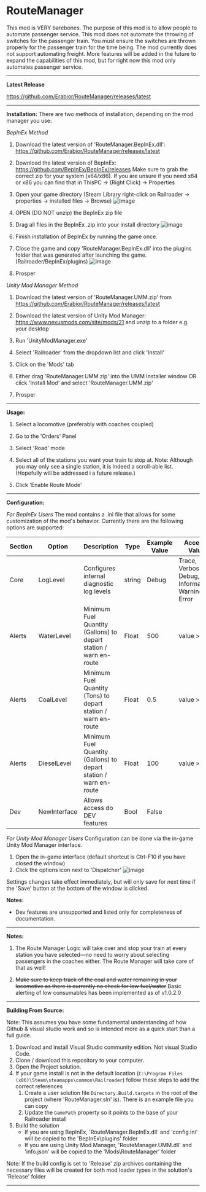 

# RouteManager
This mod is VERY barebones. The purpose of this mod is to allow people to automate passenger service. This mod does not automate the throwing of switches for the passenger train. You must ensure the switches are thrown properly for the passenger train for the time being. The mod currently does not support automating freight.  More features will be added in the future to expand the capabilities of this mod, but for right now this mod only automates passenger service.

***

**Latest Release**

https://github.com/Erabior/RouteManager/releases/latest

***

**Installation:**
There are two methods of installation, depending on the mod manager you use:

*BepInEx Method*
1. Download the latest version of 'RouteManager.BepInEx.dll': https://github.com/Erabior/RouteManager/releases/latest

2. Download the latest version of BepInEx: https://github.com/BepInEx/BepInEx/releases Make sure to grab the correct zip for your system (x64/x86). If you are unsure if you need x64 or x86 you can find that in ThisPC -> (Right Click) -> Properties

3. Open your game directory (Steam Library right-click on Railroader -> properties -> installed files -> Browse)
![image](https://github.com/Erabior/RouteManager/assets/7718625/0b75293a-9092-4cb1-a7cc-7125cf09f799)

4. OPEN (DO NOT unzip) the BepInEx zip file

5. Drag all files in the BepInEx .zip into your install directory
![image](https://github.com/Erabior/RouteManager/assets/7718625/4eec8c87-4a12-4d99-9cc5-a255ebdd16d5)

6. Finish installation of BepInEx by running the game once.

7. Close the game and copy 'RouteManager.BepInEx.dll' into the plugins folder that was generated after launching the game.(Railroader/BepInEx/plugins)
![image](https://github.com/Erabior/RouteManager/assets/7718625/d8719272-514b-4b7d-96f4-f765bb751eca)

8. Prosper

*Unity Mod Manager Method*
1. Download the latest version of 'RouteManager.UMM.zip' from https://github.com/Erabior/RouteManager/releases/latest

2. Download the latest version of Unity Mod Manager: https://www.nexusmods.com/site/mods/21 and unzip to a folder e.g. your desktop

3. Run 'UnityModManager.exe'

4. Select 'Railroader' from the dropdown list and click 'Install'

5. Click on the 'Mods' tab

6. Either drag 'RouteManager.UMM.zip' into the UMM Installer window OR click 'Install Mod' and select 'RouteManager.UMM.zip'

7. Prosper

***

**Usage:**

1. Select a locomotive (preferably with coaches coupled)

2. Go to the 'Orders' Panel

3. Select 'Road' mode

4. Select all of the stations you want your train to stop at. Note: Although you may only see a single station, it is indeed a scroll-able list. (Hopefully will be addressed i a future release.)

5. Click 'Enable Route Mode'

***

**Configuration:**

*For BepInEx Users*
The mod contains a .ini file that allows for some customization of the mod's behavior. Currently there are the following options are supported:

| Section| Option | Description | Type | Example Value | Accepted Values
|--|--|--|--|--|--|
| Core | LogLevel  | Configures internal diagnostic log levels | string | Debug | Trace, Verbose, Debug, Informational, Warning, Error
| Alerts | WaterLevel| Minimum Fuel Quantity (Gallons) to depart station / warn en-route | Float | 500 | value >= 0
| Alerts | CoalLevel|  Minimum Fuel Quantity (Tons) to depart station / warn  en-route  | Float | 0.5 | value  >= 0
| Alerts | DieselLevel|  Minimum Fuel Quantity (Gallons) to depart station / warn  en-route  | Float | 100 | value  >= 0
| Dev | NewInterface  | Allows access do DEV features | Bool | False |

*For Unity Mod Manager Users*
Configuration can be done via the in-game Unity Mod Manager interface.
1. Open the in-game interface (default shortcut is Ctrl-F10 if you have closed the window)
2. Click the options icon next to 'Dispatcher'
![image](https://i.imgur.com/hWr019p.png)

Settings changes take effect immediately, but will only save for next time if the 'Save' button at the bottom of the window is clicked.

**Notes:**

- Dev features are unsupported and listed only for completeness of documentation.

***

**Notes:**

1. The Route Manager Logic will take over and stop your train at every station you have selected—no need to worry about selecting passengers in the coaches either. The Route Manager will take care of that as well!

2. ~~Make sure to keep track of the coal and water remaining in your locomotive as there is currently no check for low fuel/water~~
Basic alerting of low consumables has been implemented as of v1.0.2.0

***

**Building From Source:**

Note: This assumes you have some fundamental understanding of how Github & visual studio work and so is intended more as a quick start than a full guide.
 1. Download and install Visual Studio community edition. Not visual Studio Code.
 2. Clone / download this repository to your computer.
 3. Open the Project solution.
 4. If your game install is not in the default location (`C:\Program Files (x86)\Steam\steamapps\common\Railroader`) follow these steps to add the correct references
     1. Create a user solution file `Directory.Build.targets` in the root of the project (where 'RouteManager.sln' is). There is an example file you can copy
     2. Update the `GamePath` property so it points to the base of your Railroader install
 5. Build the solution
	* If you are using BepInEx, 'RouteManager.BepInEx.dll' and 'config.ini' will be copied to the 'BepInEx\plugins' folder
	* If you are using Unity Mod Manager, 'RouteManager.UMM.dll' and 'info.json' will be copied to the 'Mods\RouteManager' folder
	
Note: If the build config is set to 'Release' zip archives containing the necessary files will be created for both mod loader types in the solution's 'Release' folder


***





